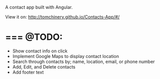 A contact app built with Angular.

View it on: http://tomchinery.github.io/Contacts-App/#/

===
@TODO:
===
  - Show contact info on click
  - Implement Google Maps to display contact location
  - Search through contacts by; name, location, email, or phone number
  - Add, Edit, and Delete contacts
  - Add footer text
